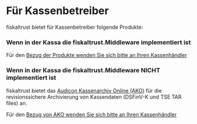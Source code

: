 # Für Kassenbetreiber

fiskaltrust bietet für Kassenbetreiber folgende Produkte:

### Wenn in der Kassa die fiskaltrust.Middleware implementiert ist

Für den [Bezug der Produkte wenden Sie sich bitte an Ihren Kassenhändler](Kassenhaendler.md) 



### Wenn in der Kassa die fiskaltrust.Middleware NICHT implementiert ist

fiskaltrust bietet das [Audicon Kassenarchiv Online (AKO)](../revisionssichere-daten-as-a-service/produkte/4445-10020-Audicon-Kassenarchiv-Online.md) für die revisionssichere Archivierung von Kassendaten (DSFinV-K und TSE TAR files) an.

Für den [Bezug von AKO wenden Sie sich bitte an Ihren Kassenhändler](Kassenhaendler.md) 